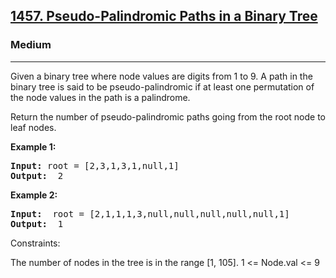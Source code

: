 
<h2><a href="https://leetcode.com/problems/pseudo-palindromic-paths-in-a-binary-tree/">1457. Pseudo-Palindromic Paths in a Binary Tree</a></h2>
<h3>Medium</h3>
<hr>
<div><p>Given a binary tree where node values are digits from 1 to 9. A path in the binary tree is said to be pseudo-palindromic if at least one permutation of the node values in the path is a palindrome.

Return the number of pseudo-palindromic paths going from the root node to leaf nodes.

</p>


<p><strong>Example 1:</strong></p>
<pre><strong>Input:</strong> root = [2,3,1,3,1,null,1]
<strong>Output:</strong>  2 
</pre>
 
 <p><strong>Example 2:</strong></p>
<pre><strong>Input:</strong>  root = [2,1,1,1,3,null,null,null,null,null,1]
<strong>Output:</strong>  1
</pre>

Constraints:

The number of nodes in the tree is in the range [1, 105].
1 <= Node.val <= 9
